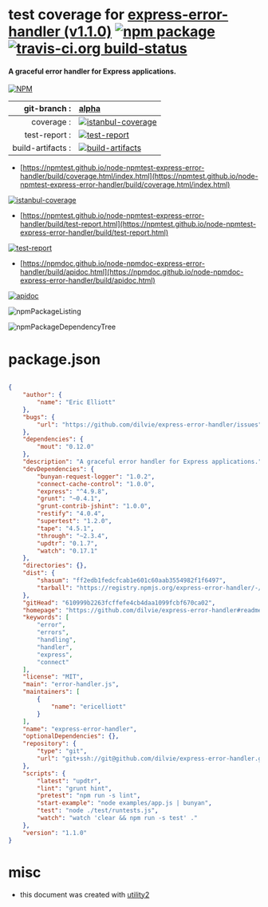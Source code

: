# test coverage for  [express-error-handler (v1.1.0)](https://github.com/dilvie/express-error-handler#readme)  [![npm package](https://img.shields.io/npm/v/npmtest-express-error-handler.svg?style=flat-square)](https://www.npmjs.org/package/npmtest-express-error-handler) [![travis-ci.org build-status](https://api.travis-ci.org/npmtest/node-npmtest-express-error-handler.svg)](https://travis-ci.org/npmtest/node-npmtest-express-error-handler)
#### A graceful error handler for Express applications.

[![NPM](https://nodei.co/npm/express-error-handler.png?downloads=true&downloadRank=true&stars=true)](https://www.npmjs.com/package/express-error-handler)

| git-branch : | [alpha](https://github.com/npmtest/node-npmtest-express-error-handler/tree/alpha)|
|--:|:--|
| coverage : | [![istanbul-coverage](https://npmtest.github.io/node-npmtest-express-error-handler/build/coverage.badge.svg)](https://npmtest.github.io/node-npmtest-express-error-handler/build/coverage.html/index.html)|
| test-report : | [![test-report](https://npmtest.github.io/node-npmtest-express-error-handler/build/test-report.badge.svg)](https://npmtest.github.io/node-npmtest-express-error-handler/build/test-report.html)|
| build-artifacts : | [![build-artifacts](https://npmtest.github.io/node-npmtest-express-error-handler/glyphicons_144_folder_open.png)](https://github.com/npmtest/node-npmtest-express-error-handler/tree/gh-pages/build)|

- [https://npmtest.github.io/node-npmtest-express-error-handler/build/coverage.html/index.html](https://npmtest.github.io/node-npmtest-express-error-handler/build/coverage.html/index.html)

[![istanbul-coverage](https://npmtest.github.io/node-npmtest-express-error-handler/build/screenCapture.buildCi.browser.%252Ftmp%252Fbuild%252Fcoverage.lib.html.png)](https://npmtest.github.io/node-npmtest-express-error-handler/build/coverage.html/index.html)

- [https://npmtest.github.io/node-npmtest-express-error-handler/build/test-report.html](https://npmtest.github.io/node-npmtest-express-error-handler/build/test-report.html)

[![test-report](https://npmtest.github.io/node-npmtest-express-error-handler/build/screenCapture.buildCi.browser.%252Ftmp%252Fbuild%252Ftest-report.html.png)](https://npmtest.github.io/node-npmtest-express-error-handler/build/test-report.html)

- [https://npmdoc.github.io/node-npmdoc-express-error-handler/build/apidoc.html](https://npmdoc.github.io/node-npmdoc-express-error-handler/build/apidoc.html)

[![apidoc](https://npmdoc.github.io/node-npmdoc-express-error-handler/build/screenCapture.buildCi.browser.%252Ftmp%252Fbuild%252Fapidoc.html.png)](https://npmdoc.github.io/node-npmdoc-express-error-handler/build/apidoc.html)

![npmPackageListing](https://npmtest.github.io/node-npmtest-express-error-handler/build/screenCapture.npmPackageListing.svg)

![npmPackageDependencyTree](https://npmtest.github.io/node-npmtest-express-error-handler/build/screenCapture.npmPackageDependencyTree.svg)



# package.json

```json

{
    "author": {
        "name": "Eric Elliott"
    },
    "bugs": {
        "url": "https://github.com/dilvie/express-error-handler/issues"
    },
    "dependencies": {
        "mout": "0.12.0"
    },
    "description": "A graceful error handler for Express applications.",
    "devDependencies": {
        "bunyan-request-logger": "1.0.2",
        "connect-cache-control": "1.0.0",
        "express": "^4.9.8",
        "grunt": "~0.4.1",
        "grunt-contrib-jshint": "1.0.0",
        "restify": "4.0.4",
        "supertest": "1.2.0",
        "tape": "4.5.1",
        "through": "~2.3.4",
        "updtr": "0.1.7",
        "watch": "0.17.1"
    },
    "directories": {},
    "dist": {
        "shasum": "ff2edb1fedcfcab1e601c60aab3554982f1f6497",
        "tarball": "https://registry.npmjs.org/express-error-handler/-/express-error-handler-1.1.0.tgz"
    },
    "gitHead": "610999b2263fcffefe4cb4daa1099fcbf670ca02",
    "homepage": "https://github.com/dilvie/express-error-handler#readme",
    "keywords": [
        "error",
        "errors",
        "handling",
        "handler",
        "express",
        "connect"
    ],
    "license": "MIT",
    "main": "error-handler.js",
    "maintainers": [
        {
            "name": "ericelliott"
        }
    ],
    "name": "express-error-handler",
    "optionalDependencies": {},
    "repository": {
        "type": "git",
        "url": "git+ssh://git@github.com/dilvie/express-error-handler.git"
    },
    "scripts": {
        "latest": "updtr",
        "lint": "grunt hint",
        "pretest": "npm run -s lint",
        "start-example": "node examples/app.js | bunyan",
        "test": "node ./test/runtests.js",
        "watch": "watch 'clear && npm run -s test' ."
    },
    "version": "1.1.0"
}
```



# misc
- this document was created with [utility2](https://github.com/kaizhu256/node-utility2)
